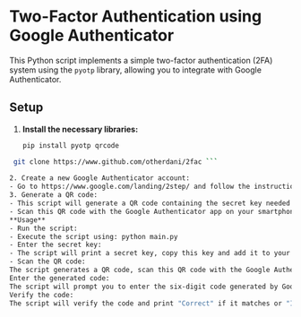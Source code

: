 # Two-Factor Authentication using Google Authenticator

This Python script implements a simple two-factor authentication (2FA) system using the `pyotp` library, allowing you to integrate with Google Authenticator.

## Setup

1. **Install the necessary libraries:**
   ```bash
   pip install pyotp qrcode
  ```bash
   git clone https://www.github.com/otherdani/2fac ```
   
2. Create a new Google Authenticator account:
 - Go to https://www.google.com/landing/2step/ and follow the instructions to set up your account.
3. Generate a QR code:
- This script will generate a QR code containing the secret key needed by Google Authenticator.
- Scan this QR code with the Google Authenticator app on your smartphone.
**Usage**
- Run the script:
  - Execute the script using: python main.py
  - Enter the secret key:
  - The script will print a secret key, copy this key and add it to your Google Authenticator app.
- Scan the QR code:
The script generates a QR code, scan this QR code with the Google Authenticator app on your smartphone.
Enter the generated code:
The script will prompt you to enter the six-digit code generated by Google Authenticator.
Verify the code:
The script will verify the code and print "Correct" if it matches or "Incorrect" if it doesn't.